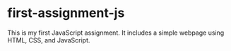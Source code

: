 # first-assignment-js
This is my first JavaScript assignment. It includes a simple webpage using HTML, CSS, and JavaScript.
